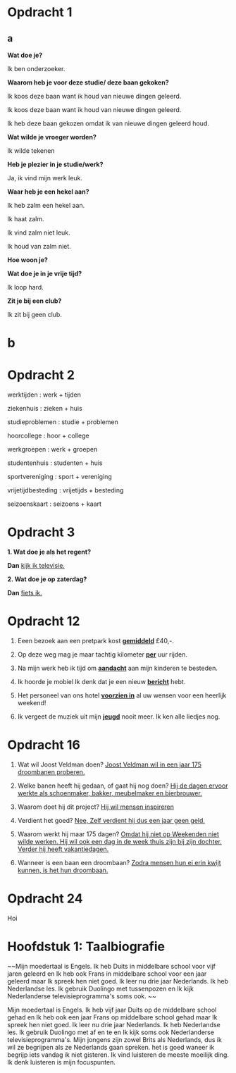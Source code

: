 # Opdracht 1

## a

**Wat doe je?**

Ik ben onderzoeker.


**Waarom heb je voor deze studie/ deze baan gekoken?**

Ik koos deze baan want ik houd van nieuwe dingen geleerd.

Ik koos deze baan want ik houd van nieuwe dingen geleerd.

Ik heb deze baan gekozen omdat ik van nieuwe dingen geleerd houd.


**Wat wilde je vroeger worden?**

Ik wilde tekenen

**Heb je plezier in je studie/werk?**

Ja, ik vind mijn werk leuk. 



**Waar heb je een hekel aan?**

Ik heb zalm een hekel aan.

Ik haat zalm. 

Ik vind zalm niet leuk. 

Ik houd van zalm niet. 


**Hoe woon je?**



**Wat doe je in je vrije tijd?**

Ik loop hard.

**Zit je bij een club?**

Ik zit bij geen club. 

# b

# Opdracht 2

werktijden : werk + tijden

ziekenhuis : zieken + huis

studieproblemen : studie + problemen

hoorcollege : hoor + college

werkgroepen : werk + groepen

studentenhuis : studenten + huis 

sportvereniging : sport + vereniging

vrijetijdbesteding : vrijetijds + besteding

seizoenskaart : seizoens + kaart


# Opdracht 3

**1. Wat doe je als het regent?**

**Dan** <ins>kijk ik televisie.</ins>

**2. Wat doe je op zaterdag?**

**Dan** <ins>fiets ik.</ins>



# Opdracht 12

1. Eeen bezoek aan een pretpark kost <ins>**gemiddeld**</ins> £40,-.

2. Op deze weg mag je maar tachtig kilometer <ins>**per**</ins> uur rijden.

3. Na mijn werk heb ik tijd om <ins>**aandacht**</ins> aan mijn kinderen te besteden. 

4. Ik hoorde je mobiel Ik denk dat je een nieuw <ins>**bericht**</ins> hebt. 

5.  Het personeel van ons hotel <ins>**voorzien in**</ins> al uw wensen voor een heerlijk weekend! 

6. Ik vergeet de muziek uit mijn <ins> **jeugd**</ins> nooit meer. Ik ken alle liedjes nog. 


# Opdracht 16

1. Wat wil Joost Veldman doen? 
<ins>Joost Veldman wil in een jaar 175 droombanen proberen.</ins>


2. Welke banen heeft hij gedaan, of gaat hij nog doen?
<ins>Hij de dagen ervoor werkte als schoenmaker, bakker, meubelmaker en bierbrouwer.</ins>

3. Waarom doet hij dit project?
<ins> Hij wil mensen inspireren</ins>

4. Verdient het goed?
<ins>Nee, Zelf verdient hij dus een jaar geen geld.</ins>

5. Waarom werkt hij maar 175 dagen? 
<ins>Omdat hij niet op Weekenden niet wilde werken. Hij wil ook een dag in de week thuis zijn bij zijn dochter. 
Verder hij heeft vakantiedagen.</ins>

6. Wanneer is een baan een droombaan?
<ins>Zodra mensen hun ei erin kwijt kunnen, is het hun droombaan.</ins>


# Opdracht 24

Hoi <ins> </ins>



# Hoofdstuk 1: Taalbiografie

~~Mijn moedertaal is Engels. Ik heb Duits in middelbare school voor vijf jaren geleerd en Ik heb ook Frans in middelbare school voor een jaar geleerd maar Ik spreek hen niet goed. Ik leer nu drie jaar Nederlands. Ik heb Nederlandse les. Ik gebruik Duolingo met tussenpozen en Ik kijk Nederlanderse televisieprogramma's soms ook. ~~


Mijn moedertaal is Engels. Ik heb vijf jaar Duits op de middelbare school gehad en Ik heb ook een jaar Frans op middelbare school gehad maar Ik spreek hen niet goed. Ik leer nu drie jaar Nederlands. Ik heb Nederlandse les. Ik gebruik Duolingo met af en te en Ik kijk soms ook Nederlanderse televisieprogramma's. 
Mijn jongens zijn zowel Brits als Nederlands, dus ik wil ze begrijpen als ze Nederlands gaan spreken. het is goed waneer ik begrijp iets vandag ik niet gisteren. 
Ik vind luisteren de meeste moeilijk ding. Ik denk luisteren is mijn focuspunten. 


